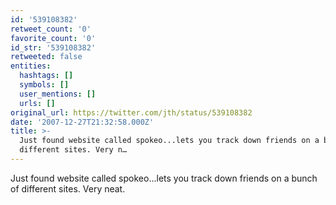 ```yaml
---
id: '539108382'
retweet_count: '0'
favorite_count: '0'
id_str: '539108382'
retweeted: false
entities:
  hashtags: []
  symbols: []
  user_mentions: []
  urls: []
original_url: https://twitter.com/jth/status/539108382
date: '2007-12-27T21:32:58.000Z'
title: >-
  Just found website called spokeo...lets you track down friends on a bunch of
  different sites. Very n…
---
```


Just found website called spokeo...lets you track down friends on a bunch of different sites. Very neat.